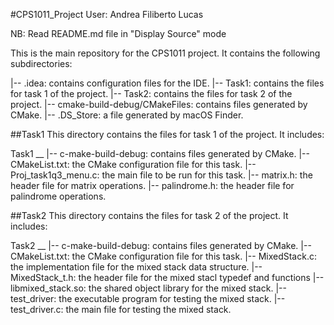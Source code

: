#CPS1011_Project
User: Andrea Filiberto Lucas

NB: Read README.md file in "Display Source" mode


This is the main repository for the CPS1011 project. It contains the following subdirectories:

|-- .idea: contains configuration files for the IDE.
|-- Task1: contains the files for task 1 of the project.
|-- Task2: contains the files for task 2 of the project.
|-- cmake-build-debug/CMakeFiles: contains files generated by CMake.
|-- .DS_Store: a file generated by macOS Finder.

##Task1
This directory contains the files for task 1 of the project. It includes:

Task1
__
|-- c-make-build-debug: contains files generated by CMake.
|-- CMakeList.txt: the CMake configuration file for this task.
|-- Proj_task1q3_menu.c: the main file to be run for this task.
|-- matrix.h: the header file for matrix operations.
|-- palindrome.h: the header file for palindrome operations.

##Task2
This directory contains the files for task 2 of the project. It includes:

Task2
__
|-- c-make-build-debug: contains files generated by CMake.
|-- CMakeList.txt: the CMake configuration file for this task.
|-- MixedStack.c: the implementation file for the mixed stack data structure.
|-- MixedStack_t.h: the header file for the mixed stacl typedef and functions
|-- libmixed_stack.so: the shared object library for the mixed stack.
|-- test_driver: the executable program for testing the mixed stack.
|-- test_driver.c: the main file for testing the mixed stack.
